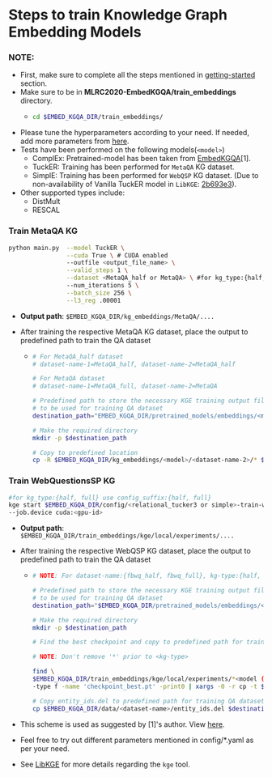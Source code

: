 # Steps to train Knowledge Graph Embedding Models 

### **NOTE:**
- First, make sure to complete all the steps mentioned in [getting-started](https://github.com/jishnujayakumar/MLRC2020-EmbedKGQA#get-started) section.
- Make sure to be in **MLRC2020-EmbedKGQA/train_embeddings** directory.
  - ```bash 
    cd $EMBED_KGQA_DIR/train_embeddings/
    ```
- Please tune the hyperparameters according to your need. If needed, add more parameters from [here](https://github.com/jishnujayakumar/MLRC2020-EmbedKGQA/blob/main/train_embeddings/main.py).
- Tests have been performed on the following models(`<model>`)
    - ComplEx: Pretrained-model has been taken from [EmbedKGQA](https://github.com/malllabiisc/EmbedKGQA#metaqa)[1].
    - TuckER: Training has been performed for `MetaQA` KG dataset.
    - SimplE: Training has been performed for `WebQSP` KG dataset. (Due to non-availability of Vanilla TuckER model in `LibKGE`: [2b693e3](https://github.com/uma-pi1/kge/tree/2b693e31c4c06c71336f1c553727419fe01d4aa6)).
- Other supported types include: 
    - DistMult
    - RESCAL  

### Train MetaQA KG

```bash
python main.py  --model TuckER \
                --cuda True \ # CUDA enabled
                --outfile <output_file_name> \
                --valid_steps 1 \
                --dataset <MetaQA_half or MetaQA> \ #for kg_type:{half, full} use dataset:{MetaQA_half, MetaQA}
                --num_iterations 5 \
                --batch_size 256 \
                --l3_reg .00001
```
- **Output path**: `$EMBED_KGQA_DIR/kg_embeddings/MetaQA/....`

- After training the respective MetaQA KG dataset, place the output to predefined path to train the QA dataset
    -   ```bash
        # For MetaQA_half dataset
        # dataset-name-1=MetaQA_half, dataset-name-2=MetaQA_half

        # For MetaQA dataset
        # dataset-name-1=MetaQA_full, dataset-name-2=MetaQA
        
        # Predefined path to store the necessary KGE training output files
        # to be used for training QA dataset
        destination_path="EMBED_KGQA_DIR/pretrained_models/embeddings/<model>_<dataset-name-1>/"
        
        # Make the required directory
        mkdir -p $destination_path
        
        # Copy to predefined location
        cp -R $EMBED_KGQA_DIR/kg_embeddings/<model>/<dataset-name-2>/* $destination_path
        ```
### Train WebQuestionsSP KG

```bash
#for kg_type:{half, full} use config_suffix:{half, full}
kge start $EMBED_KGQA_DIR/config/<relational_tucker3 or simple>-train-webqsp-<half or full>.yaml \
--job.device cuda:<gpu-id>
```
- **Output path**: `$EMBED_KGQA_DIR/train_embeddings/kge/local/experiments/....`

- After training the respective WebQSP KG dataset, place the output to predefined path to train the QA dataset
    -   ```bash
        # NOTE: For dataset-name:{fbwq_half, fbwq_full}, kg-type:{half, full}

        # Predefined path to store the necessary KGE training output files
        # to be used for training QA dataset
        destination_path="$EMBED_KGQA_DIR/pretrained_models/embeddings/<model>_<dataset-name>/"

        # Make the required directory
        mkdir -p $destination_path

        # Find the best checkpoint and copy to predefined path for training QA dataset

        # NOTE: Don't remove '*' prior to <kg-type>

        find \
        $EMBED_KGQA_DIR/train_embeddings/kge/local/experiments/*<model (in lowercase)><kg-type> \
        -type f -name 'checkpoint_best.pt' -print0 | xargs -0 -r cp -t $destination_path

        # Copy entity_ids.del to predefined path for training QA dataset
        cp $EMBED_KGQA_DIR/data/<dataset-name>/entity_ids.del $destination_path
        ```

- This scheme is used as suggested by [1]'s author. View [here](https://github.com/malllabiisc/EmbedKGQA#webquestionssp).
- Feel free to try out different parameters mentioned in config/*.yaml as per your need.
- See [LibKGE](https://github.com/uma-pi1/kge) for more details regarding the `kge` tool.

